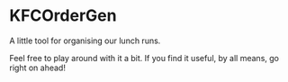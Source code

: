 # KFCOrderGen
A little tool for organising our lunch runs.

Feel free to play around with it a bit. If you find it useful, by all means, go right on ahead!
